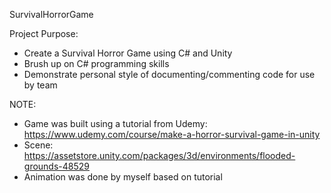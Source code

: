 SurvivalHorrorGame

Project Purpose:
- Create a Survival Horror Game using C# and Unity
- Brush up on C# programming skills
- Demonstrate personal style of documenting/commenting code for use by team

NOTE:
- Game was built using a tutorial from Udemy: https://www.udemy.com/course/make-a-horror-survival-game-in-unity
- Scene: https://assetstore.unity.com/packages/3d/environments/flooded-grounds-48529
- Animation was done by myself based on tutorial